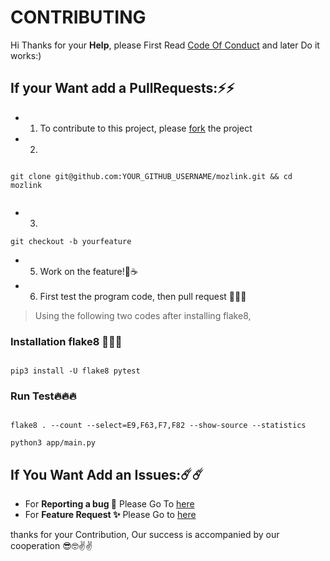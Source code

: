 # CONTRIBUTING

Hi Thanks for your **Help**, please First Read [Code Of Conduct](./CODE_OF_CONDUCT.md) and later Do it works:)


## If your Want add a PullRequests:⚡⚡

- 1. To contribute to this project, please [fork](https://github.com/KomeilParseh/mozlink/fork) the project 

- 2. 
```

git clone git@github.com:YOUR_GITHUB_USERNAME/mozlink.git && cd mozlink


```

- 3. 

```shell
git checkout -b yourfeature

```

- 5. Work on the feature!🤠☕

- 6. First test the program code, then pull request 💞✨💞

> Using the following two codes after installing flake8,

### Installation flake8 💫💫💫

```shell

pip3 install -U flake8 pytest

```

### Run Test🔥🔥🔥

```shell

flake8 . --count --select=E9,F63,F7,F82 --show-source --statistics

python3 app/main.py

```

## If You Want Add an Issues:☄️☄️

- For **Reporting a bug 🐛** Please Go To [here](https://Github.com/KomeilParseh/mozlink/issues/bug)
- For **Feature Request ✨** Please Go to [here](https://Github.com/KomeilParseh/mozlink/issues/feature)



thanks for your Contribution, Our success is accompanied by our cooperation 😎🤓✌️✌️